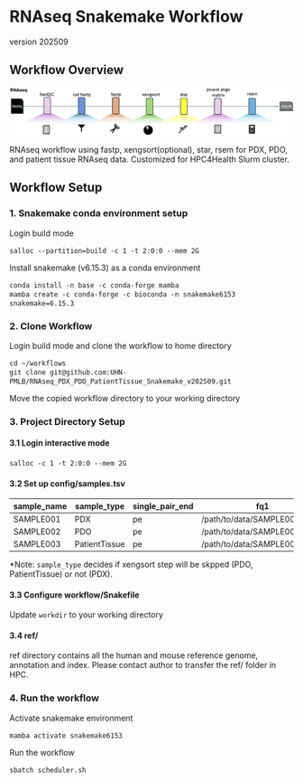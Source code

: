 # RNAseq Snakemake Workflow

version 202509

## Workflow Overview

![worflow diagram](images/RNAseq_workflow-diagram.png)

RNAseq workflow using fastp, xengsort(optional), star, rsem for PDX, PDO, and patient tissue RNAseq data. Customized for HPC4Health Slurm cluster.

## Workflow Setup

### 1. Snakemake conda environment setup

Login build mode
```
salloc --partition=build -c 1 -t 2:0:0 --mem 2G
```
Install snakemake (v6.15.3) as a conda environment
```
conda install -n base -c conda-forge mamba
mamba create -c conda-forge -c bioconda -n snakemake6153 snakemake=6.15.3
```

### 2. Clone Workflow

Login build mode and clone the workflow to home directory
```
cd ~/workflows
git clone git@github.com:UHN-PMLB/RNAseq_PDX_PDO_PatientTissue_Snakemake_v202509.git
```
Move the copied workflow directory to your working directory

### 3. Project Directory Setup
#### 3.1 Login interactive mode
```
salloc -c 1 -t 2:0:0 --mem 2G
```
#### 3.2 Set up config/samples.tsv

| sample_name | sample_type    | single_pair_end | fq1                           | fq2                           |
|-------------|----------------|-----------------|-------------------------------|-------------------------------|
| SAMPLE001   | PDX            | pe              | /path/to/data/SAMPLE001_R1.fq | /path/to/data/SAMPLE001_R2.fq |
| SAMPLE002   | PDO            | pe              | /path/to/data/SAMPLE002_R1.fq | /path/to/data/SAMPLE002_R2.fq |
| SAMPLE003   | PatientTissue  | pe              | /path/to/data/SAMPLE003_R1.fq | /path/to/data/SAMPLE003_R2.fq |

*Note: `sample_type` decides if xengsort step will be skpped (PDO, PatientTissue) or not (PDX).

#### 3.3 Configure workflow/Snakefile

Update `workdir` to your working directory

#### 3.4 ref/

ref directory contains all the human and mouse reference genome, annotation and index. Please contact author to transfer the ref/ folder in HPC. 

### 4. Run the workflow

Activate snakemake environment
```
mamba activate snakemake6153
```
Run the workflow
```
sbatch scheduler.sh
```
